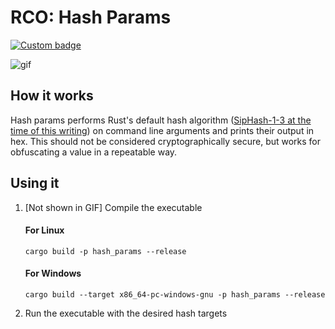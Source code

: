 # RCO: Hash Params

[![Custom badge](https://img.shields.io/endpoint?url=https%3A%2F%2Fraw.githubusercontent.com%2Fkmanc%2Fremote_code_oxidation%2Fmaster%2F.custom_shields%2Fhash_params.json)](https://github.com/kmanc/remote_code_oxidation/tree/master/hash_params)

![gif](https://user-images.githubusercontent.com/14863147/164768272-9b010714-6b81-42d1-9caf-d08324827959.gif)


## How it works

Hash params performs Rust's default hash algorithm ([SipHash-1-3 at the time of this writing](https://en.wikipedia.org/wiki/SipHash)) on command line arguments and prints their output in hex. This should not be considered cryptographically secure, but works for obfuscating a value in a repeatable way.


## Using it

1. [Not shown in GIF] Compile the executable

    #### For Linux
    ```commandline
    cargo build -p hash_params --release
    ```

    #### For Windows
    ```commandline
    cargo build --target x86_64-pc-windows-gnu -p hash_params --release
    ```
2. Run the executable with the desired hash targets
